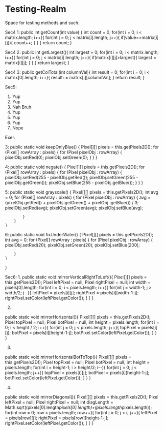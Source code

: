 # Testing-Realm
Space for testing methods and such.

Sec4 1:
public int getCount(int value) {
		int count = 0;
		for(int i = 0; i < matrix.length; i++){
			for(int j = 0; j < matrix[i].length; j++){
				if(value==matrix[i][j]){
					count++;
				}
			}
		}
		return count;
	}
	
Sec4 2:
public int getLargest(){
		int largest = 0;
		for(int i = 0; i < matrix.length; i++){
			for(int j = 0; j < matrix[i].length; j++){
				if(matrix[i][j]>largest){
					largest = matrix[i][j];
				}
			}
		}
		return largest;
	}

Sec4 3:
public getColTotal(int columnVal){
		int result = 0;
		for(int i = 0; i < matrix[0].length; i++){
			result+= matrix[i][columnVal];
		}
		return result;
	}
	
Sec5:
1. Yup
2. Yup
3. Nah Bruh
4. Yup
5. Yup
6. Yup
7. Nope

Exer:

3:
public static void keepOnlyBlue() {
		Pixel[][] pixels = this.getPixels2D();
		for (Pixel[] rowArray : pixels) {
			for (Pixel pixelObj : rowArray) {
				pixelObj.setRed(0);
				pixelObj.setGreen(0);
			}
		}
	}
	
4:
public static void negate() {
		Pixel[][] pixels = this.getPixels2D();
		for (Pixel[] rowArray : pixels) {
			for (Pixel pixelObj : rowArray) {
				pixelObj.setRed(255 - pixelObj.getRed());
				pixelObj.setGreen(255 - pixelObj.getGreen());
				pixelObj.setBlue(255 - pixelObj.getBlue());
			}
		}
	}
	
5:
public static void grayscale() {
		Pixel[][] pixels = this.getPixels2D();
		int avg = 0;
		for (Pixel[] rowArray : pixels) {
			for (Pixel pixelObj : rowArray) {
				avg = (pixelObj.getRed() + pixelObj.getGreen() + pixelObj
						.getBlue()) / 3;
				pixelObj.setRed(avg);
				pixelObj.setGreen(avg);
				pixelObj.setBlue(avg);

			}
		}
	}

6:
public static void fixUnderWater() {
	Pixel[][] pixels = this.getPixels2D();
	int avg = 0;
	for (Pixel[] rowArray : pixels) {
		for (Pixel pixelObj : rowArray) {
			pixelObj.setRed(20);
			pixelObj.setGreen(20);
			pixelObj.setBlue(200);

		}
	}
}
	
Sec6:
1. 
public static void mirrorVerticalRightToLeft(){
	Pixel[][] pixels = this.getPixels2D();
	Pixel leftPixel = null;
	Pixel rightPixel = null;
	int width = pixels[0].length;
	for(int i = 0; i < pixels.length; i++){
		for(int j = width-1; j > width/2; j--){
			leftPixel = pixels[i][j];
			rightPixel = pixels[i][width-1-j];
			rightPixel.setColor(leftPixel.getColor());
		}
	}
}

2.
public static void mirrorHorizontal(){
	Pixel[][] pixels = this.getPixels2D();
	Pixel topPixel = null;
	Pixel botPixel = null;
	int height = pixels.length;
	for(int i = 0; i < height / 2; i++){
		for(int j = 0; j < pixels.length; j++){
			topPixel = pixels[i][j];
			botPixel = pixels[i][height-1-j];
			botPixel.setColor(leftPixel.getColor());
		}
	}
}

3.
public static void mirrorHorizontalBotToTop(){
	Pixel[][] pixels = this.getPixels2D();
	Pixel topPixel = null;
	Pixel botPixel = null;
	int height = pixels.length;
	for(int i = height-1; i > height/2; i--){
		for(int j = 0; j < pixels.length; j++){
			topPixel = pixels[i][j];
			botPixel = pixels[i][height-1-j];
			botPixel.setColor(leftPixel.getColor());
		}
	}
}

4.
public static void mirrorDiagonal(){
	Pixel[][] pixels = this.getPixels2D();
	Pixel leftPixel = null;
	Pixel rightPixel = null;
	int diagLength = Math.sqrt((pixels[0].length*pixels[0].length)+(pixels.length*pixels.length));
	for(int row = 0; row < pixels.length; row++){
		for(int j = 0; j < i; j++){
			leftPixel = pixels[row][j];
			rightPixel = pixels[row][height-1-j];
			rightPixel.setColor(leftPixel.getColor());
		}
	}
}

